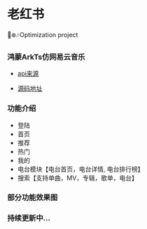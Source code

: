 # 老红书

🎅❄️🎶Optimization project

### 鸿蒙ArkTs仿网易云音乐

- [api来源](https://github.com/Binaryify/NeteaseCloudMusicApi)

- [源码地址](https://github.com/linwu-hi/open_neteasy_cloud)

### 功能介绍

- 登陆
- 首页
- 推荐
- 热门
- 我的
- 电台模块【电台首页，电台详情, 电台排行榜】
- 搜索【支持单曲，MV，专辑，歌单，电台】

### 部分功能效果图

### **持续更新中...**
